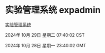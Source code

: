 # 实验管理系统 expadmin
[实验管理系统](http://219.139.197.74:56808/expadmin-782313d2-e1b1-4ea7-932e-3a55e6a1a4d0/)

2024年 10月 29日 星期二 07:40:02 CST

2024年 10月 28日 星期一 23:40:02 GMT
